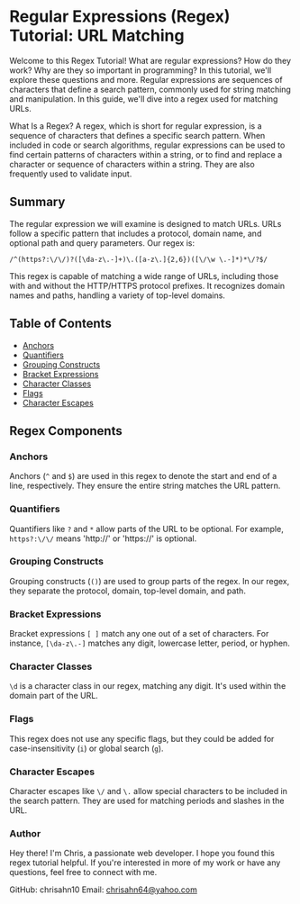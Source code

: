 # Regular Expressions (Regex) Tutorial: URL Matching

Welcome to this Regex Tutorial! What are regular expressions? How do they work? Why are they so important in programming? In this tutorial, we'll explore these questions and more. Regular expressions are sequences of characters that define a search pattern, commonly used for string matching and manipulation. In this guide, we'll dive into a regex used for matching URLs.

What Is a Regex?
A regex, which is short for regular expression, is a sequence of characters that defines a specific search pattern. When included in code or search algorithms, regular expressions can be used to find certain patterns of characters within a string, or to find and replace a character or sequence of characters within a string. They are also frequently used to validate input.

## Summary

The regular expression we will examine is designed to match URLs. URLs follow a specific pattern that includes a protocol, domain name, and optional path and query parameters. Our regex is:

```regex
/^(https?:\/\/)?([\da-z\.-]+)\.([a-z\.]{2,6})([\/\w \.-]*)*\/?$/
```
This regex is capable of matching a wide range of URLs, including those with and without the HTTP/HTTPS protocol prefixes. It recognizes domain names and paths, handling a variety of top-level domains.

## Table of Contents

- [Anchors](#anchors)
- [Quantifiers](#quantifiers)
- [Grouping Constructs](#grouping-constructs)
- [Bracket Expressions](#bracket-expressions)
- [Character Classes](#character-classes)
- [Flags](#flags)
- [Character Escapes](#character-escapes)

## Regex Components

### Anchors
Anchors (`^` and `$`) are used in this regex to denote the start and end of a line, respectively. They ensure the entire string matches the URL pattern.

### Quantifiers
Quantifiers like `?` and `*` allow parts of the URL to be optional. For example, `https?:\/\/` means 'http://' or 'https://' is optional.

### Grouping Constructs
Grouping constructs (`()`) are used to group parts of the regex. In our regex, they separate the protocol, domain, top-level domain, and path.

### Bracket Expressions
Bracket expressions `[ ]` match any one out of a set of characters. For instance, `[\da-z\.-]` matches any digit, lowercase letter, period, or hyphen.

### Character Classes
`\d` is a character class in our regex, matching any digit. It's used within the domain part of the URL.

### Flags
This regex does not use any specific flags, but they could be added for case-insensitivity (`i`) or global search (`g`).

### Character Escapes
Character escapes like `\/` and `\.` allow special characters to be included in the search pattern. They are used for matching periods and slashes in the URL.


### Author 
Hey there! I'm Chris, a passionate web developer. I hope you found this regex tutorial helpful. If you're interested in more of my work or have any questions, feel free to connect with me.

GitHub: chrisahn10
Email: chrisahn64@yahoo.com